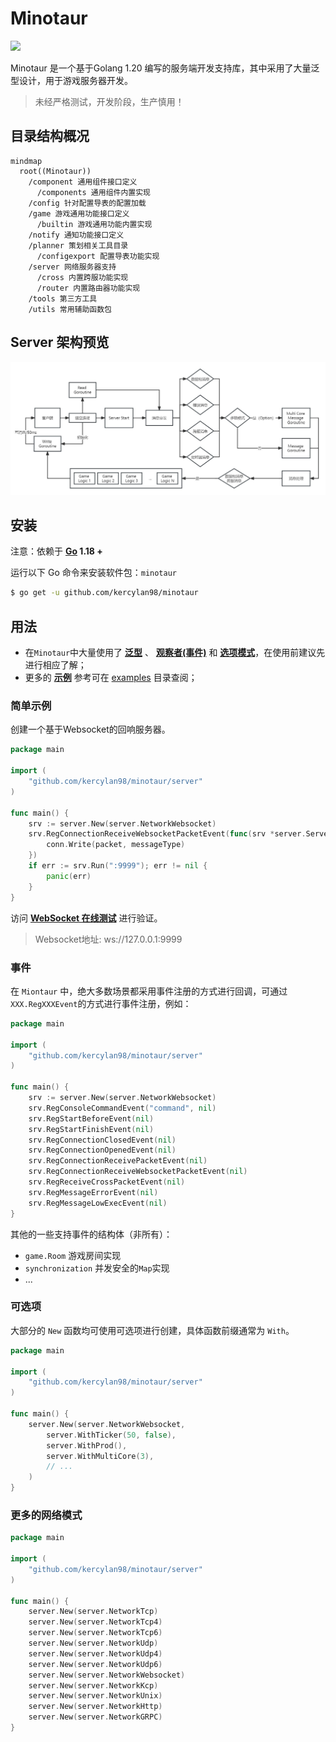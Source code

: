 # Minotaur

![](https://img.shields.io/badge/Email-kercylan@gmail.com-green.svg?style=flat)

Minotaur 是一个基于Golang 1.20 编写的服务端开发支持库，其中采用了大量泛型设计，用于游戏服务器开发。
> 未经严格测试，开发阶段，生产慎用！

## 目录结构概况
```mermaid
mindmap
  root((Minotaur))
    /component 通用组件接口定义
      /components 通用组件内置实现
    /config 针对配置导表的配置加载
    /game 游戏通用功能接口定义
      /builtin 游戏通用功能内置实现
    /notify 通知功能接口定义
    /planner 策划相关工具目录
      /configexport 配置导表功能实现
    /server 网络服务器支持
      /cross 内置跨服功能实现
      /router 内置路由器功能实现
    /tools 第三方工具
    /utils 常用辅助函数包
```

## Server 架构预览
![server-gdi.jpg](.github/images/server-gdi.jpg)

## 安装
注意：依赖于 **[Go](https://go.dev/) 1.18 +**

运行以下 Go 命令来安装软件包：`minotaur`
```sh
$ go get -u github.com/kercylan98/minotaur
```

## 用法
- 在`Minotaur`中大量使用了 **[泛型](https://go.dev/doc/tutorial/generics)** 、 **[观察者(事件)](https://www.runoob.com/design-pattern/observer-pattern.html)** 和 **[选项模式](https://juejin.cn/post/6844903729313873927)**，在使用前建议先进行相应了解；
- 更多的 **[示例](https://github/com/kercylan98/minotaur/examples)** 参考可在 [examples](https://github/com/kercylan98/minotaur/examples) 目录查阅；

### 简单示例
创建一个基于Websocket的回响服务器。
```go
package main

import (
	"github.com/kercylan98/minotaur/server"
)

func main() {
	srv := server.New(server.NetworkWebsocket)
	srv.RegConnectionReceiveWebsocketPacketEvent(func(srv *server.Server, conn *server.Conn, packet []byte, messageType int) {
		conn.Write(packet, messageType)
	})
	if err := srv.Run(":9999"); err != nil {
		panic(err)
	}
}
```
访问 **[WebSocket 在线测试](http://www.websocket-test.com/)** 进行验证。
> Websocket地址: ws://127.0.0.1:9999

### 事件
在 `Miontaur` 中，绝大多数场景都采用事件注册的方式进行回调，可通过`XXX.RegXXXEvent`的方式进行事件注册，例如：
```go
package main

import (
	"github.com/kercylan98/minotaur/server"
)

func main() {
	srv := server.New(server.NetworkWebsocket)
	srv.RegConsoleCommandEvent("command", nil)
	srv.RegStartBeforeEvent(nil)
	srv.RegStartFinishEvent(nil)
	srv.RegConnectionClosedEvent(nil)
	srv.RegConnectionOpenedEvent(nil)
	srv.RegConnectionReceivePacketEvent(nil)
	srv.RegConnectionReceiveWebsocketPacketEvent(nil)
	srv.RegReceiveCrossPacketEvent(nil)
	srv.RegMessageErrorEvent(nil)
	srv.RegMessageLowExecEvent(nil)
}
```
其他的一些支持事件的结构体（非所有）：
 - `game.Room` 游戏房间实现
 - `synchronization` 并发安全的`Map`实现
 - ...
### 可选项
大部分的 `New` 函数均可使用可选项进行创建，具体函数前缀通常为 `With`。
```go
package main

import (
	"github.com/kercylan98/minotaur/server"
)

func main() {
	server.New(server.NetworkWebsocket, 
		server.WithTicker(50, false),
		server.WithProd(),
		server.WithMultiCore(3),
		// ...
	)
}
```
### 更多的网络模式
```go
package main

import (
	"github.com/kercylan98/minotaur/server"
)

func main() {
	server.New(server.NetworkTcp)
	server.New(server.NetworkTcp4)
	server.New(server.NetworkTcp6)
	server.New(server.NetworkUdp)
	server.New(server.NetworkUdp4)
	server.New(server.NetworkUdp6)
	server.New(server.NetworkWebsocket)
	server.New(server.NetworkKcp)
	server.New(server.NetworkUnix)
	server.New(server.NetworkHttp)
	server.New(server.NetworkGRPC)
}
```
